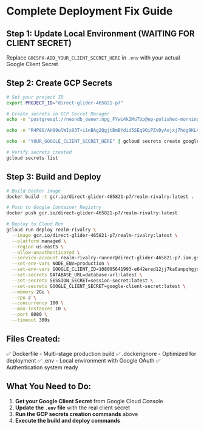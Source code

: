 # Complete Deployment Fix Guide

## Step 1: Update Local Environment (WAITING FOR CLIENT SECRET)
Replace `GOCSPX-ADD_YOUR_CLIENT_SECRET_HERE` in `.env` with your actual Google Client Secret

## Step 2: Create GCP Secrets
```bash
# Set your project ID
export PROJECT_ID="direct-glider-465821-p7"

# Create secrets in GCP Secret Manager
echo -n "postgresql://neondb_owner:npg_FYwi4k2MuTUp@ep-polished-morning-a5k0aj2x-pooler.us-east-2.aws.neon.tech/neondb?sslmode=require&channel_binding=require" | gcloud secrets create database-url --data-file=-

echo -n "R4P8O/AH99ulWIx93T+i1nBAg2QgjtBmBYdid5SEq9OiPZvDyAojxj7hog9KLVsU2hRnnavgA6+ku/20mJdSSQ==" | gcloud secrets create session-secret --data-file=-

echo -n "YOUR_GOOGLE_CLIENT_SECRET_HERE" | gcloud secrets create google-client-secret --data-file=-

# Verify secrets created
gcloud secrets list
```

## Step 3: Build and Deploy
```bash
# Build Docker image
docker build -t gcr.io/direct-glider-465821-p7/realm-rivalry:latest .

# Push to Google Container Registry
docker push gcr.io/direct-glider-465821-p7/realm-rivalry:latest

# Deploy to Cloud Run
gcloud run deploy realm-rivalry \
  --image gcr.io/direct-glider-465821-p7/realm-rivalry:latest \
  --platform managed \
  --region us-east5 \
  --allow-unauthenticated \
  --service-account realm-rivalry-runner@direct-glider-465821-p7.iam.gserviceaccount.com \
  --set-env-vars NODE_ENV=production \
  --set-env-vars GOOGLE_CLIENT_ID=108005641993-e642ered12jj7ka6unpqhgjdls92c0u8.apps.googleusercontent.com \
  --set-secrets DATABASE_URL=database-url:latest \
  --set-secrets SESSION_SECRET=session-secret:latest \
  --set-secrets GOOGLE_CLIENT_SECRET=google-client-secret:latest \
  --memory 2Gi \
  --cpu 2 \
  --concurrency 100 \
  --max-instances 10 \
  --port 8080 \
  --timeout 300s
```

## Files Created:
✅ Dockerfile - Multi-stage production build
✅ .dockerignore - Optimized for deployment
✅ .env - Local environment with Google OAuth
✅ Authentication system ready

## What You Need to Do:
1. **Get your Google Client Secret** from Google Cloud Console
2. **Update the `.env` file** with the real client secret
3. **Run the GCP secrets creation commands** above
4. **Execute the build and deploy commands**